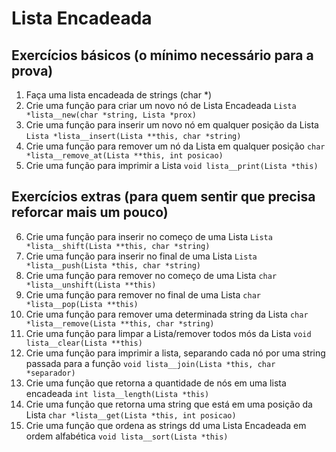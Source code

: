 # Lista Encadeada

## Exercícios básicos (o mínimo necessário para a prova)

1. Faça uma lista encadeada de strings (char *)
2. Crie uma função para criar um novo nó de Lista Encadeada `Lista *lista__new(char *string, Lista *prox)`
3. Crie uma função para inserir um novo nó em qualquer posição da Lista `Lista *lista__insert(Lista **this, char *string)`
4. Crie uma função para remover um nó da Lista em qualquer posição `char *lista__remove_at(Lista **this, int posicao)`
5. Crie uma função para imprimir a Lista `void lista__print(Lista *this)`

## Exercícios extras (para quem sentir que precisa reforcar mais um pouco)

6. Crie uma função para inserir no começo de uma Lista `Lista *lista__shift(Lista **this, char *string)`
7. Crie uma função para inserir no final de uma Lista `Lista *lista__push(Lista *this, char *string)`
8. Crie uma função para remover no começo de uma Lista `char *lista__unshift(Lista **this)`
9. Crie uma função para remover no final de uma Lista `char *lista__pop(Lista **this)`
10. Crie uma função para remover uma determinada string da Lista `char *lista__remove(Lista **this, char *string)`
11. Crie uma função para limpar a Lista/remover todos mós da Lista `void lista__clear(Lista **this)`
12. Crie uma função para imprimir a lista, separando cada nó por uma string passada para a função `void lista__join(Lista *this, char *separador)`
13. Crie uma função que retorna a quantidade de nós em uma lista encadeada `int lista__length(Lista *this)`
14. Crie uma função que retorna uma string que está em uma posição da Lista `char *lista__get(Lista *this, int posicao)`
15. Crie uma função que ordena as strings dd uma Lista Encadeada em ordem alfabética `void lista__sort(Lista *this)`